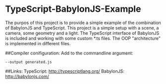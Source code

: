 # TypeScript-BabylonJS-Example
The purpos of this project is to provide a simple example of the combination of BabylonJS and TypeScript. This project is a simple setup with a scene, a camera, some geometry and a light. The TypeScript interface of BabylonJS is included and working with some custom *.ts files. The OOP "architecture" is implemented in different files.

##Compiler conifiguration:
Add to the commandline argument:
```
--output generated.js
```

##Links:
TypeScript: http://typescriptlang.org/
BabylonJS: http://babylonjs.com/
